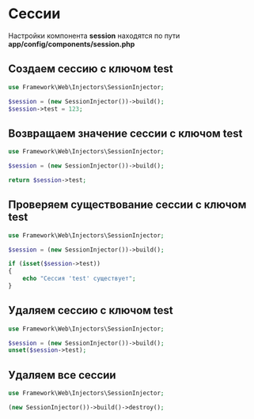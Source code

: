 # Сессии

<p>Настройки компонента <b>session</b> находятся по пути <b>app/config/components/session.php</b></p>

## Создаем сессию с ключом test

```php
use Framework\Web\Injectors\SessionInjector;

$session = (new SessionInjector())->build();
$session->test = 123;
```

## Возвращаем значение сессии с ключом test

```php
use Framework\Web\Injectors\SessionInjector;

$session = (new SessionInjector())->build();

return $session->test;
```

## Проверяем существование сессии с ключом test

```php
use Framework\Web\Injectors\SessionInjector;

$session = (new SessionInjector())->build();

if (isset($session->test))
{
    echo "Сессия 'test' существует";
}
```

## Удаляем сессию с ключом test

```php
use Framework\Web\Injectors\SessionInjector;

$session = (new SessionInjector())->build();
unset($session->test);
```

## Удаляем все сессии

```php
use Framework\Web\Injectors\SessionInjector;

(new SessionInjector())->build()->destroy();
```